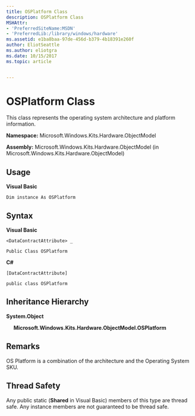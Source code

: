 ```yaml
---
title: OSPlatform Class
description: OSPlatform Class
MSHAttr:
- 'PreferredSiteName:MSDN'
- 'PreferredLib:/library/windows/hardware'
ms.assetid: e1ba8baa-97de-456d-b379-4b18391e260f
author: EliotSeattle
ms.author: eliotgra
ms.date: 10/15/2017
ms.topic: article


---
```


# OSPlatform Class


This class represents the operating system architecture and platform information.

**Namespace:** Microsoft.Windows.Kits.Hardware.ObjectModel

**Assembly:** Microsoft.Windows.Kits.Hardware.ObjectModel (in Microsoft.Windows.Kits.Hardware.ObjectModel)

## <span id="Usage"></span><span id="usage"></span><span id="USAGE"></span>Usage


**Visual Basic**

`Dim instance As OSPlatform`

## <span id="Syntax"></span><span id="syntax"></span><span id="SYNTAX"></span>Syntax


**Visual Basic**

`<DataContractAttribute> _`

`Public Class OSPlatform`

**C#**

`[DataContractAttribute]`

`public class OSPlatform`

## <span id="Inheritance_Hierarchy"></span><span id="inheritance_hierarchy"></span><span id="INHERITANCE_HIERARCHY"></span>Inheritance Hierarchy


**System.Object**

     **Microsoft.Windows.Kits.Hardware.ObjectModel.OSPlatform**

## <span id="Remarks"></span><span id="remarks"></span><span id="REMARKS"></span>Remarks


OS Platform is a combination of the architecture and the Operating System SKU.

## <span id="Thread_Safety"></span><span id="thread_safety"></span><span id="THREAD_SAFETY"></span>Thread Safety


Any public static (**Shared** in Visual Basic) members of this type are thread safe. Any instance members are not guaranteed to be thread safe.

 

 






